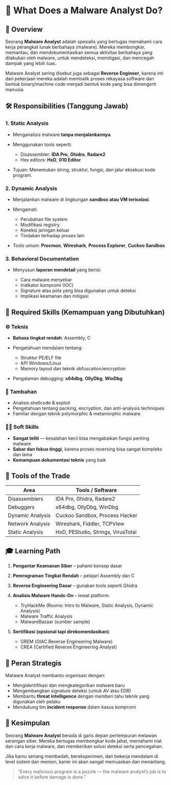 # 🦠 What Does a Malware Analyst Do?

## 🧬 Overview

Seorang **Malware Analyst** adalah spesialis yang bertugas memahami cara kerja perangkat lunak berbahaya (malware). Mereka membongkar, memantau, dan mendokumentasikan semua aktivitas berbahaya yang dilakukan oleh malware, untuk mendeteksi, memitigasi, dan mencegah dampak yang lebih luas.

Malware Analyst sering disebut juga sebagai **Reverse Engineer**, karena inti dari pekerjaan mereka adalah membalik proses rekayasa software dari bentuk binary/machine code menjadi bentuk kode yang bisa dimengerti manusia.

## 🛠 Responsibilities (Tanggung Jawab)

### 1. **Static Analysis**

* Menganalisis malware **tanpa menjalankannya**.
* Menggunakan tools seperti:

  * Disassembler: **IDA Pro**, **Ghidra**, **Radare2**
  * Hex editors: **HxD**, **010 Editor**
* Tujuan: Menemukan string, struktur, fungsi, dan jalur eksekusi kode program.

### 2. **Dynamic Analysis**

* Menjalankan malware di lingkungan **sandbox atau VM terisolasi**.
* Mengamati:

  * Perubahan file system
  * Modifikasi registry
  * Koneksi jaringan keluar
  * Tindakan terhadap proses lain
* Tools umum: **Procmon**, **Wireshark**, **Process Explorer**, **Cuckoo Sandbox**

### 3. **Behavioral Documentation**

* Menyusun **laporan mendetail** yang berisi:

  * Cara malware menyebar
  * Indikator kompromi (IOC)
  * Signature atau pola yang bisa digunakan untuk deteksi
  * Implikasi keamanan dan mitigasi

## 🧠 Required Skills (Kemampuan yang Dibutuhkan)

### ⚙️ Teknis

* **Bahasa tingkat rendah**: Assembly, C
* Pengetahuan mendalam tentang:

  * Struktur PE/ELF file
  * API Windows/Linux
  * Memory layout dan teknik obfuscation/encryption
* Pengalaman debugging: **x64dbg**, **OllyDbg**, **WinDbg**

### 🧪 Tambahan

* Analisis shellcode & exploit
* Pengetahuan tentang packing, encryption, dan anti-analysis techniques
* Familiar dengan teknik polymorphic & metamorphic malware

### 🧑‍💼 Soft Skills

* **Sangat teliti** — kesalahan kecil bisa mengabaikan fungsi penting malware
* **Sabar dan fokus tinggi**, karena proses reversing bisa sangat kompleks dan lama
* **Kemampuan dokumentasi teknis** yang baik

## 🔧 Tools of the Trade

| Area             | Tools / Software                   |
| ---------------- | ---------------------------------- |
| Disassemblers    | IDA Pro, Ghidra, Radare2           |
| Debuggers        | x64dbg, OllyDbg, WinDbg            |
| Dynamic Analysis | Cuckoo Sandbox, Process Hacker     |
| Network Analysis | Wireshark, Fiddler, TCPView        |
| Static Analysis  | HxD, PEStudio, Strings, VirusTotal |

## 🎓 Learning Path

1. **Pengantar Keamanan Siber** – pahami konsep dasar
2. **Pemrograman Tingkat Rendah** – pelajari Assembly dan C
3. **Reverse Engineering Dasar** – gunakan tools seperti Ghidra
4. **Analisis Malware Hands-On** – lewat platform:

   * TryHackMe (Rooms: Intro to Malware, Static Analysis, Dynamic Analysis)
   * Malware Traffic Analysis
   * MalwareBazaar (sumber sample)
5. **Sertifikasi (opsional tapi direkomendasikan)**:

   * GREM (GIAC Reverse Engineering Malware)
   * CREA (Certified Reverse Engineering Analyst)

## 🧩 Peran Strategis

Malware Analyst membantu organisasi dengan:

* Mengidentifikasi dan mengkategorikan malware baru
* Mengembangkan signature deteksi (untuk AV atau EDR)
* Membantu **threat intelligence** dengan memberi tahu teknik yang digunakan oleh pelaku
* Mendukung tim **incident response** dalam kasus kompromi

## 📌 Kesimpulan

Seorang **Malware Analyst** berada di garis depan pertempuran melawan serangan siber. Mereka bertugas membongkar kode jahat, memahami niat dan cara kerja malware, dan memberikan solusi deteksi serta pencegahan.

Jika kamu senang membedah, bereksperimen, dan bekerja mendalam di level sistem dan memori, karier ini akan sangat memuaskan dan menantang.

> “Every malicious program is a puzzle — the malware analyst’s job is to solve it before damage is done.”

